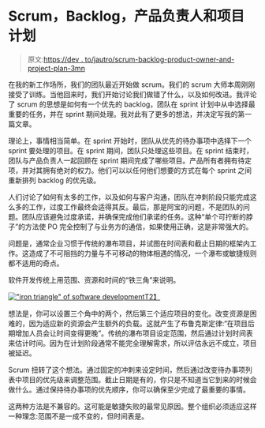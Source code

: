 # Scrum，Backlog，产品负责人和项目计划

> 原文:[https://dev . to/jautro/scrum-backlog-product-owner-and-project-plan-3mn](https://dev.to/jautero/scrum-backlog-product-owner-and-project-plan-3mn)

在我的新工作场所，我们的团队最近开始做 scrum。我们的 scrum 大师本周刚刚接受了训练。当他回来时，我们开始讨论我们做错了什么，以及如何改进。我评论了 scrum 的思想是如何有一个优先的 backlog，团队在 sprint 计划中从中选择最重要的任务，并在 sprint 期间处理。我对此有了更多的想法，并决定写我的第一篇文章。

理论上，事情相当简单。在 sprint 开始时，团队从优先的待办事项中选择下一个 sprint 要处理的项目。在 sprint 期间，团队只处理这些项目。在 sprint 结束时，团队与产品负责人一起回顾在 sprint 期间完成了哪些项目。产品所有者拥有待定项，并对其拥有绝对的权力。他们可以以任何他们想要的方式在每个 sprint 之间重新排列 backlog 的优先级。

人们讨论了如何有太多的工作，以及如何与客户沟通，团队在冲刺阶段只能完成这么多的工作，过度工作最终会适得其反。最后，那是阿宝的问题，不是团队的问题。团队应该避免过度承诺，并确保完成他们承诺的任务。这种“单个可拧断的脖子”的方法使 PO 完全控制了与业务方的通信，如果使用正确，这是非常强大的。

问题是，通常企业习惯于传统的瀑布项目，并试图在时间表和截止日期的框架内工作。这造成了不可阻挡的力量与不可移动的物体相遇的情况，一个瀑布或敏捷规则都不适用的奇点。

软件开发传统上用范围、资源和时间的“铁三角”来说明。

[!["iron triangle" of software development](../Images/46cdba420fa32fb867bb0b6034013936.png)T2】](https://res.cloudinary.com/practicaldev/image/fetch/s--bRdpPnyv--/c_limit%2Cf_auto%2Cfl_progressive%2Cq_auto%2Cw_880/http://www.ambysoft.com/artwork/ironTriangle.jpg)

想法是，你可以设置三个角中的两个，然后第三个适应项目的变化。改变资源是困难的，因为适应新的资源会产生额外的负载。这就产生了布鲁克斯定律:“在项目后期增加人员会让时间变得更晚”。传统的瀑布项目设定范围，然后通过计划时间表来估计时间。因为在计划阶段通常不能完全理解需求，所以评估永远不成立，项目被延迟。

Scrum 扭转了这个想法。通过固定的冲刺来设定时间，然后通过改变待办事项列表中项目的优先级来调整范围。截止日期是有的，你只是不知道当它到来的时候会做什么。通过保持待办事项的优先顺序，你可以确保至少完成了最重要的事情。

这两种方法是不兼容的。这可能是敏捷失败的最常见原因。整个组织必须适应这样一种理念:范围不是一成不变的，但时间表是。